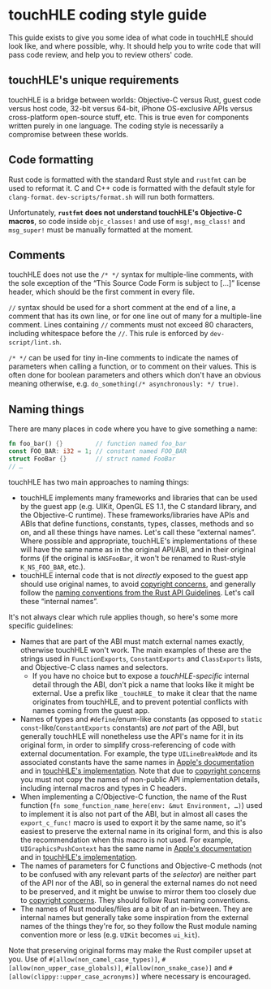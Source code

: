 # touchHLE coding style guide

This guide exists to give you some idea of what code in touchHLE should look like, and where possible, why. It should help you to write code that will pass code review, and help you to review others' code.

## touchHLE's unique requirements

touchHLE is a bridge between worlds: Objective-C versus Rust, guest code versus host code, 32-bit versus 64-bit, iPhone OS-exclusive APIs versus cross-platform open-source stuff, etc. This is true even for components written purely in one language. The coding style is necessarily a compromise between these worlds.

## Code formatting

Rust code is formatted with the standard Rust style and `rustfmt` can be used to reformat it. C and C++ code is formatted with the default style for `clang-format`. `dev-scripts/format.sh` will run both formatters.

Unfortunately, **`rustfmt` does not understand touchHLE's Objective-C macros**, so code inside `objc_classes!` and use of `msg!`, `msg_class!` and `msg_super!` must be manually formatted at the moment.

## Comments

touchHLE does not use the `/* */` syntax for multiple-line comments, with the sole exception of the “This Source Code Form is subject to […]” license header, which should be the first comment in every file.

`//` syntax should be used for a short comment at the end of a line, a comment that has its own line, or for one line out of many for a multiple-line comment. Lines containing `//` comments must not exceed 80 characters, including whitespace before the `//`. This rule is enforced by `dev-script/lint.sh`.

`/* */` can be used for tiny in-line comments to indicate the names of parameters when calling a function, or to comment on their values. This is often done for boolean parameters and others which don't have an obvious meaning otherwise, e.g. `do_something(/* asynchronously: */ true)`.

## Naming things

There are many places in code where you have to give something a name:

```rust
fn foo_bar() {}         // function named foo_bar
const FOO_BAR: i32 = 1; // constant named FOO_BAR
struct FooBar {}        // struct named FooBar
// …
```

touchHLE has two main approaches to naming things:

* touchHLE implements many frameworks and libraries that can be used by the guest app (e.g. UIKit, OpenGL ES 1.1, the C standard library, and the Objective-C runtime). These frameworks/libraries have APIs and ABIs that define functions, constants, types, classes, methods and so on, and all these things have names. Let's call these “external names”. Where possible and appropriate, touchHLE's implementations of these will have the same name as in the original API/ABI, and in their original forms (if the original is `kNSFooBar`, it won't be renamed to Rust-style `K_NS_FOO_BAR`, etc.).
* touchHLE internal code that is not _directly_ exposed to the guest app should use original names, to avoid [copyright concerns](../CONTRIBUTING.md#copyright-and-reverse-engineering), and generally follow the [naming conventions from the Rust API Guidelines](https://rust-lang.github.io/api-guidelines/naming.html). Let's call these “internal names”.

It's not always clear which rule applies though, so here's some more specific guidelines:

* Names that are part of the ABI must match external names exactly, otherwise touchHLE won't work. The main examples of these are the strings used in `FunctionExports`, `ConstantExports` and `ClassExports` lists, and Objective-C class names and selectors.
  * If you have no choice but to expose a _touchHLE-specific_ internal detail through the ABI, don't pick a name that looks like it might be external. Use a prefix like `_touchHLE_` to make it clear that the name originates from touchHLE, and to prevent potential conflicts with names coming from the guest app.
* Names of types and `#define`/enum-like constants (as opposed to `static const`-like/`ConstantExports` constants) are _not_ part of the ABI, but generally touchHLE will nonetheless use the API's name for it in its original form, in order to simplify cross-referencing of code with external documentation. For example, the type `UILineBreakMode` and its associated constants have the same names in [Apple's documentation](https://developer.apple.com/documentation/uikit/uilinebreakmode) and in [touchHLE's implementation](https://github.com/touchHLE/touchHLE/blob/d70b90b2de50b11595110e0b04f6aeff6a570d11/src/frameworks/uikit/ui_font.rs#L39-L52). Note that due to [copyright concerns](../CONTRIBUTING.md#copyright-and-reverse-engineering) you must not copy the names of non-public API implementation details, including internal macros and types in C headers.
* When implementing a C/Objective-C function, the name of the Rust function (`fn some_function_name_here(env: &mut Environment, …)`) used to implement it is also not part of the ABI, but in almost all cases the `export_c_func!` macro is used to export it by the same name, so it's easiest to preserve the external name in its original form, and this is also the recommendation when this macro is not used. For example, `UIGraphicsPushContext` has the same name in [Apple's documentation](https://developer.apple.com/documentation/uikit/1623921-uigraphicspushcontext?language=objc) and in [touchHLE's implementation](https://github.com/touchHLE/touchHLE/blob/d70b90b2de50b11595110e0b04f6aeff6a570d11/src/frameworks/uikit/ui_graphics.rs#L20-L46).
* The names of parameters for C functions and Objective-C methods (not to be confused with any relevant parts of the _selector_) are neither part of the API nor of the ABI, so in general the external names do not need to be preserved, and it might be unwise to mirror them too closely due to [copyright concerns](../CONTRIBUTING.md#copyright-and-reverse-engineering). They should follow Rust naming conventions.
* The names of Rust modules/files are a bit of an in-between. They are internal names but generally take some inspiration from the external names of the things they're for, so they follow the Rust module naming convention more or less (e.g. `UIKit` becomes `ui_kit`).

Note that preserving original forms may make the Rust compiler upset at you. Use of `#[allow(non_camel_case_types)]`, `#[allow(non_upper_case_globals)]`, `#[allow(non_snake_case)]` and `#[allow(clippy::upper_case_acronyms)]` where necessary is encouraged.
